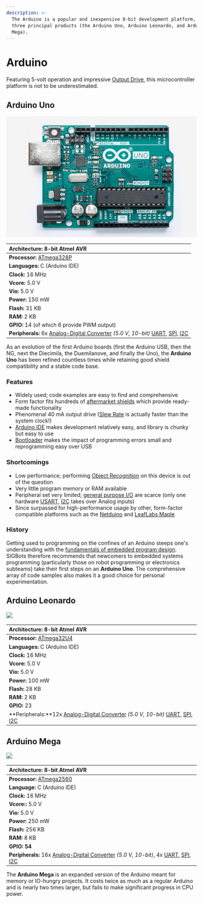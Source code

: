```yaml
---
description: >-
  The Arduino is a popular and inexpensive 8-bit development platform, with
  three principal products (the Arduino Uno, Arduino Leonardo, and Arduino
  Mega).
---
```


# Arduino

Featuring 5-volt operation and impressive [Output Drive](../output-drive.md), this microcontroller platform is not to be underestimated.

## Arduino Uno

![](../../.gitbook/assets/a000066_featured_5.jpg)

| **Architecture:** 8-bit Atmel AVR |
| :--- |
| **Processor:** [ATmega328P](http://ww1.microchip.com/downloads/en/DeviceDoc/ATmega48A-PA-88A-PA-168A-PA-328-P-DS-DS40002061A.pdf) |
| **Languages:** C \(Arduino IDE\) |
| **Clock:** 16 MHz |
| **Vcore:** 5.0 V |
| **Vio:** 5.0 V |
| **Power:** 150 mW |
| **Flash:** 31 KB |
| **RAM:** 2 KB |
| **GPIO:** 14 \(of which 6 provide PWM output\) |
| **Peripherals:** 6x [Analog-Digital Converter](/w/wiki/ee/adc/) _\(5.0 V, 10-bit\)_ [UART](/w/wiki/ee/uart/), [SPI](/w/wiki/ee/spi/), [I2C](/w/wiki/ee/i2c/) |

As an evolution of the first Arduino boards \(first the Arduino USB, then the NG, next the Diecimila, the Duemilanove, and finally the Uno\), the **Arduino Uno** has been refined countless times while retaining good shield compatibility and a stable code base.

### Features

* Widely used; code examples are easy to find and comprehensive
* Form factor fits hundreds of [aftermarket shields](http://www.shieldlist.org/) which provide ready-made functionality
* Phenomenal 40 mA output drive \([Slew Rate](../slew-rate.md) is actually faster than the system clock!\)
* [Arduino IDE](https://www.arduino.cc/en/Main/Software) makes development relatively easy, and library is chunky but easy to use
* [Bootloader](https://github.com/Optiboot/optiboot) makes the impact of programming errors small and reprogramming easy over USB

### Shortcomings

* Low performance; performing [Object Recognition](../../software/object-recognition/) on this device is out of the question
* Very little program memory or RAM available
* Peripheral set very limited; [general purpose I/O](../gpio.md) are scarce \(only one hardware [USART](../usart.md), [I2C](../i2c.md) takes over Analog inputs\)
* Since surpassed for high-performance usage by other, form-factor compatible platforms such as the [Netduino](untitled-2.md) and [LeafLabs Maple](leaflabs-maple.md)

### History

Getting used to programming on the confines of an Arduino steeps one's understanding with the [fundamentals of embedded program design](../../software/embedded-programming-tips.md). SIGBots therefore recommends that newcomers to embedded systems programming \(particularly those on robot programming or electronics subteams\) take their first steps on an **Arduino Uno**. The comprehensive array of code samples also makes it a good choice for personal experimentation.

## Arduino Leonardo

[![](https://phabricator.purduesigbots.com/file/data/ouywihroyrgzvjqbi3y7/PHID-FILE-rk4z6d5hciyjbx6kg3kd/processor_arduino_leonardo.jpg)](https://phabricator.purduesigbots.com/file/data/ouywihroyrgzvjqbi3y7/PHID-FILE-rk4z6d5hciyjbx6kg3kd/processor_arduino_leonardo.jpg)

| **Architecture:** 8-bit Atmel AVR |
| :--- |
| **Processor:** [ATmega32U4](http://arduino.cc/en/Main/ArduinoBoardLeonardo/) |
| **Languages:** C \(Arduino IDE\) |
| **Clock:** 16 MHz |
| **Vcore:** 5.0 V |
| **Vio:** 5.0 V |
| **Power:** 100 mW |
| **Flash:** 28 KB |
| **RAM:** 2 KB |
| **GPIO:** 23 |
| **Peripherals:**12x [Analog-Digital Converter](../analog-digital-converter.md) _\(5.0 V, 10-bit\)_ [UART](../uart.md), [SPI](../spi.md), [I2C](../i2c.md) |

## Arduino Mega

[![](https://phabricator.purduesigbots.com/file/data/tpu3rueuzkwjspqa2xzv/PHID-FILE-nclcbqoraveubpd544bb/processor_arduino_mega.jpg)](https://phabricator.purduesigbots.com/file/data/tpu3rueuzkwjspqa2xzv/PHID-FILE-nclcbqoraveubpd544bb/processor_arduino_mega.jpg)

| **Architecture:** 8-bit Atmel AVR |
| :--- |
| **Processor:** [ATmega2560](http://arduino.cc/en/Main/ArduinoBoardMega2560/) |
| **Language:** C \(Arduino IDE\) |
| **Clock:** 16 MHz |
| **Vcore::** 5.0 V |
| **Vio:** 5.0 V |
| **Power:** 250 mW |
| **Flash:** 256 KB |
| **RAM:** 8 KB |
| **GPIO: 54** |
| **Peripherals:** 16x [Analog-Digital Converter](../analog-digital-converter.md) _\(5.0 V, 10-bit\)_, 4x [UART](../uart.md), [SPI](../spi.md), [I2C](../i2c.md) |

The **Arduino Mega** is an expanded version of the Arduino meant for memory or IO-hungry projects. It costs twice as much as a regular Arduino and is nearly two times larger, but fails to make significant progress in CPU power. 

